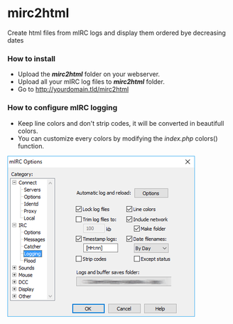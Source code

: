 # mirc2html
Create html files from mIRC logs and display them ordered bye decreasing dates

### How to install
- Upload the ***mirc2html*** folder on your webserver.
- Upload all your mIRC log files to ***mirc2html*** folder.
- Go to http://yourdomain.tld/mirc2html

### How to configure mIRC logging
- Keep line colors and don't strip codes, it will be converted in beautifull colors.
- You can customize every colors by modifying the *index.php* colors() function.

![screenshot](screenshot.png)